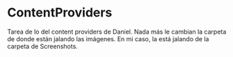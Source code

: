 # ContentProviders
Tarea de lo del content providers de Daniel.
Nada más le cambian la carpeta de donde están jalando las imágenes. En mi caso, la está jalando de la carpeta de Screenshots.
